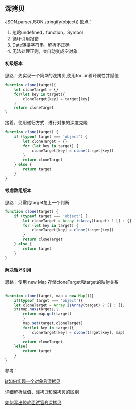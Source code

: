 ## 深拷贝
JSON.parse(JSON.stringify(object))
缺点：
1. 忽略undefined，function，Symbol
2. 循环引用报错
3. Date转换字符串，解析不正确
4. 无法处理正则，会自动变成空对象


#### 初级版本
思路：先实现一个简单的浅拷贝,使用for...in循环属性并赋值
```js
function clone(target){
	let cloneTarget = {}
	for(let key in target){
		cloneTarget[key] = target[key]
	}
	return cloneTarget
}
```
接着，使用递归方式，进行对象的深度克隆
```js
function clone(target) {
    if (typeof target === 'object') {
        let cloneTarget = {}
        for (let key in target) {
            cloneTarget[key] = clone(target[key])
        }
        return cloneTarget
    } else {
        return target
    }
}
```


#### 考虑数组版本
思路：只需给target加上一个判断
```js
function clone(target) {
    if (typeof target === 'object') {
        let cloneTarget = Array.isArray(target) ? [] : {}
        for (let key in target) {
            cloneTarget[key] = clone(target[key])
        }
        return cloneTarget
    } else {
        return target
    }
}
```

#### 解决循坏引用
思路：使用 new Map 存储cloneTarget和target的映射关系

```js

function clone(target, map = new Map()){
	if(typeof target === 'object'){
	let cloneTarget = Array.isArray(target) ? [] : {};
	if(map.has(target)){
		return map.get(target)
		}
		map.set(target,cloneTarget)
		for(let key in target){
			cloneTarget[key] = clone(target[key], map)
		}
		return cloneTarget
	}else{
		return target
	}
}

```


参考：

[ js如何实现一个对象的深拷贝](https://juejin.cn/post/6844904170332356616#heading-13)

[ 详细解析赋值、浅拷贝和深拷贝的区别](https://github.com/yygmind/blog/issues/25)

[如何写出惊艳面试官的深拷贝](http://www.conardli.top/blog/article/JS%E8%BF%9B%E9%98%B6/%E5%A6%82%E4%BD%95%E5%86%99%E5%87%BA%E4%B8%80%E4%B8%AA%E6%83%8A%E8%89%B3%E9%9D%A2%E8%AF%95%E5%AE%98%E7%9A%84%E6%B7%B1%E6%8B%B7%E8%B4%9D.html#%E5%AF%BC%E8%AF%BB)



